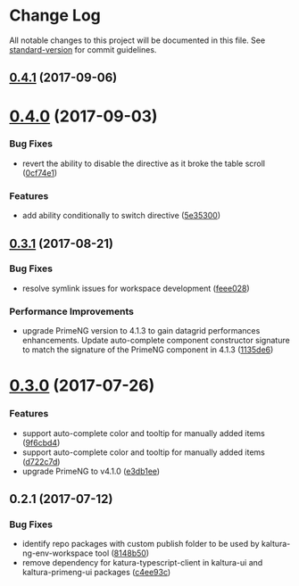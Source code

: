 # Change Log

All notable changes to this project will be documented in this file.
See [standard-version](https://github.com/conventional-changelog/standard-version) for commit guidelines.

<a name="0.4.1"></a>
## [0.4.1](https://github.com/kaltura/kaltura-ng/compare/@kaltura-ng/kaltura-primeng-ui@0.4.0...@kaltura-ng/kaltura-primeng-ui@0.4.1) (2017-09-06)




<a name="0.4.0"></a>
# [0.4.0](https://github.com/kaltura/kaltura-ng/compare/@kaltura-ng/kaltura-primeng-ui@0.3.1...@kaltura-ng/kaltura-primeng-ui@0.4.0) (2017-09-03)


### Bug Fixes

* revert the ability to disable the directive as it broke the table scroll ([0cf74e1](https://github.com/kaltura/kaltura-ng/commit/0cf74e1))


### Features

* add ability conditionally to switch directive ([5e35300](https://github.com/kaltura/kaltura-ng/commit/5e35300))




<a name="0.3.1"></a>
## [0.3.1](https://github.com/kaltura/kaltura-ng/compare/@kaltura-ng/kaltura-primeng-ui@0.3.0...@kaltura-ng/kaltura-primeng-ui@0.3.1) (2017-08-21)


### Bug Fixes

* resolve symlink issues for workspace development ([feee028](https://github.com/kaltura/kaltura-ng/commit/feee028))


### Performance Improvements

* upgrade PrimeNG version to 4.1.3 to gain datagrid performances enhancements. Update auto-complete component constructor signature to match the signature of the PrimeNG component in 4.1.3 ([1135de6](https://github.com/kaltura/kaltura-ng/commit/1135de6))




<a name="0.3.0"></a>
# [0.3.0](https://github.com/kaltura/kaltura-ng/compare/@kaltura-ng/kaltura-primeng-ui@0.2.1...@kaltura-ng/kaltura-primeng-ui@0.3.0) (2017-07-26)


### Features

* support auto-complete color and tooltip for manually added items ([9f6cbd4](https://github.com/kaltura/kaltura-ng/commit/9f6cbd4))
* support auto-complete color and tooltip for manually added items ([d722c7d](https://github.com/kaltura/kaltura-ng/commit/d722c7d))
* upgrade PrimeNG to v4.1.0 ([e3db1ee](https://github.com/kaltura/kaltura-ng/commit/e3db1ee))




<a name="0.2.1"></a>
## 0.2.1 (2017-07-12)


### Bug Fixes

* identify repo packages with  custom publish folder to be used by kaltura-ng-env-workspace tool ([8148b50](https://github.com/kaltura/kaltura-ng/commit/8148b50))
* remove dependency for katura-typescript-client in kaltura-ui and kaltura-primeng-ui packages ([c4ee93c](https://github.com/kaltura/kaltura-ng/commit/c4ee93c))
